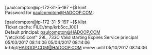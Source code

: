 [paulcompton@ip-172-31-5-197 ~]$ kinit                                                                                         
Password for paulcompton@HADOOP.COM:     

                                                                                      
[paulcompton@ip-172-31-5-197 ~]$ klist                                                                                         
Ticket cache: FILE:/tmp/krb5cc_1001                                                                                            
Default principal: paulcompton@HADOOP.COM                                                                                      
"/etc/krb5.conf" 29L, 733C
Valid starting       Expires              Service principal
05/03/2017 08:14:06  05/04/2017 08:14:06  krbtgt/HADOOP.COM@HADOOP.COM
	renew until 05/10/2017 08:14:06
